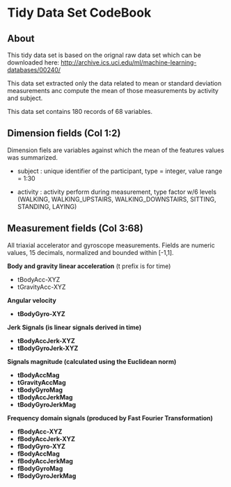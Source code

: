 Tidy Data Set CodeBook
=====================
About
-----
This tidy data set is based on the orignal raw data set which can be downloaded here:
http://archive.ics.uci.edu/ml/machine-learning-databases/00240/

This data set extracted only the data related to mean or standard deviation measurements anc compute the mean of those measurements by activity and subject. 

This data set contains 180 records of 68 variables.

Dimension fields (Col 1:2)
--------------------------
Dimension fiels are variables against which the mean of the features values was summarized.
- subject : unique identifier of the participant, type = integer, value range = 1:30

- activity : activity perform during measurement, type factor w/6 levels (WALKING, WALKING_UPSTAIRS,  WALKING_DOWNSTAIRS, SITTING, STANDING, LAYING)


Measurement fields (Col 3:68)
-----------------------------
All triaxial accelerator and gyroscope measurements.
Fields are numeric values, 15 decimals, normalized and bounded within [-1,1].

<b>Body and gravity linear acceleration</b> (t prefix is for time)
- tBodyAcc-XYZ 
- tGravityAcc-XYZ

<b>Angular velocity
- tBodyGyro-XYZ

<b>Jerk Signals</b> (is linear signals derived in time)
- tBodyAccJerk-XYZ
- tBodyGyroJerk-XYZ

<b>Signals magnitude</b>  (calculated using the Euclidean norm)
- tBodyAccMag
- tGravityAccMag
- tBodyGyroMag
- tBodyAccJerkMag
- tBodyGyroJerkMag

<b>Frequency domain signals</b>  (produced by Fast Fourier Transformation)
- fBodyAcc-XYZ
- fBodyAccJerk-XYZ
- fBodyGyro-XYZ
- fBodyAccMag
- fBodyAccJerkMag
- fBodyGyroMag
- fBodyGyroJerkMag

